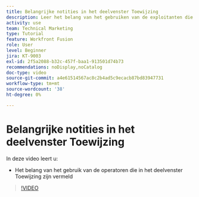 ```yaml
---
title: Belangrijke notities in het deelvenster Toewijzing
description: Leer het belang van het gebruiken van de exploitanten die in het mappingpaneel in  [!DNL Adobe Workfront Fusion] worden verstrekt.
activity: use
team: Technical Marketing
type: Tutorial
feature: Workfront Fusion
role: User
level: Beginner
jira: KT-9003
exl-id: 2f5a2088-b32c-457f-baa1-913501d74b73
recommendations: noDisplay,noCatalog
doc-type: video
source-git-commit: a4e61514567ac8c2b4ad5c9ecacb87bd83947731
workflow-type: tm+mt
source-wordcount: '38'
ht-degree: 0%

---
```


# Belangrijke notities in het deelvenster Toewijzing

In deze video leert u:

* Het belang van het gebruik van de operatoren die in het deelvenster Toewijzing zijn vermeld

>[!VIDEO](https://video.tv.adobe.com/v/335263/?quality=12&learn=on)

